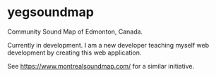 # yegsoundmap
Community Sound Map of Edmonton, Canada.

Currently in development. I am a new developer teaching myself web development by creating this web application.

See https://www.montrealsoundmap.com/ for a similar initiative.

